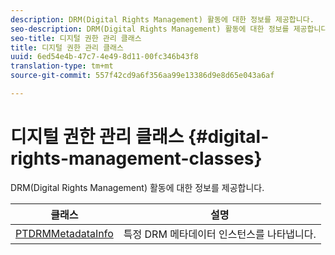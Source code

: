 ```yaml
---
description: DRM(Digital Rights Management) 활동에 대한 정보를 제공합니다.
seo-description: DRM(Digital Rights Management) 활동에 대한 정보를 제공합니다.
seo-title: 디지털 권한 관리 클래스
title: 디지털 권한 관리 클래스
uuid: 6ed54e4b-47c7-4e49-8d11-00fc346b43f8
translation-type: tm+mt
source-git-commit: 557f42cd9a6f356aa99e13386d9e8d65e043a6af

---
```



# 디지털 권한 관리 클래스 {#digital-rights-management-classes}

DRM(Digital Rights Management) 활동에 대한 정보를 제공합니다.

| **클래스** | **설명** |
|---|---|
| [PTDRMMetadataInfo](https://help.adobe.com/en_US/primetime/api/psdk/appledoc/Classes/PTDRMMetadataInfo.html) | 특정 DRM 메타데이터 인스턴스를 나타냅니다. |